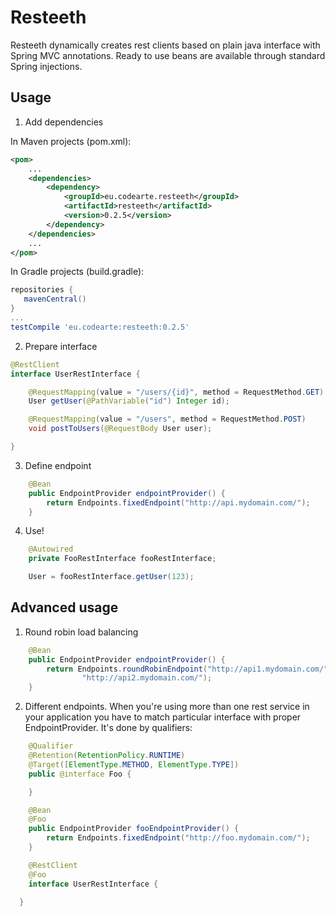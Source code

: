 Resteeth
========

Resteeth dynamically creates rest clients based on plain java interface with Spring MVC annotations. Ready to use beans are available through standard Spring injections.

Usage
-----

1) Add dependencies

In Maven projects (pom.xml):

```xml
<pom>
    ...
    <dependencies>
        <dependency>
            <groupId>eu.codearte.resteeth</groupId>
            <artifactId>resteeth</artifactId>
            <version>0.2.5</version>
        </dependency>
    </dependencies>
    ...
</pom>
```

In Gradle projects (build.gradle):

```groovy
repositories {
   mavenCentral()
}
...
testCompile 'eu.codearte:resteeth:0.2.5'
```

2) Prepare interface

```java
@RestClient
interface UserRestInterface {

	@RequestMapping(value = "/users/{id}", method = RequestMethod.GET)
	User getUser(@PathVariable("id") Integer id);

	@RequestMapping(value = "/users", method = RequestMethod.POST)
	void postToUsers(@RequestBody User user);

}
```

3) Define endpoint

```java
	@Bean
	public EndpointProvider endpointProvider() {
		return Endpoints.fixedEndpoint("http://api.mydomain.com/");
	}
```

4) Use!

```java
	@Autowired
	private FooRestInterface fooRestInterface;

	User = fooRestInterface.getUser(123);
```

Advanced usage
-----

1) Round robin load balancing
```java
	@Bean
	public EndpointProvider endpointProvider() {
		return Endpoints.roundRobinEndpoint("http://api1.mydomain.com/",
 				"http://api2.mydomain.com/");
	}
```

2) Different endpoints. When you're using more than one rest service in your application you have to match particular interface with proper EndpointProvider. It's done by qualifiers:
```java
	@Qualifier
	@Retention(RetentionPolicy.RUNTIME)
	@Target([ElementType.METHOD, ElementType.TYPE])
	public @interface Foo {

	}

	@Bean
	@Foo
	public EndpointProvider fooEndpointProvider() {
		return Endpoints.fixedEndpoint("http://foo.mydomain.com/");
	}

	@RestClient
	@Foo
	interface UserRestInterface {

  }
```